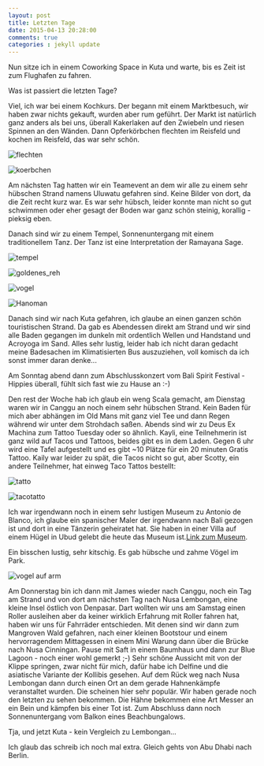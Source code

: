 ```yaml
---
layout: post
title: Letzten Tage
date: 2015-04-13 20:28:00
comments: true
categories : jekyll update
---
```

Nun sitze ich in einem Coworking Space in Kuta und warte, bis es Zeit ist zum Flughafen zu fahren.

Was ist passiert die letzten Tage?

Viel, ich war bei einem Kochkurs. Der begann mit einem Marktbesuch, wir haben zwar nichts gekauft, wurden aber rum geführt. Der Markt ist natürlich ganz anders als bei uns, überall Kakerlaken auf den Zwiebeln und riesen Spinnen an den Wänden. 
Dann Opferkörbchen flechten im Reisfeld und kochen im Reisfeld, das war sehr schön.

![flechten](https://raw.githubusercontent.com/chicarrida/chicarrida.github.io/master/images/cooking/flechten.JPG)

![koerbchen](https://raw.githubusercontent.com/chicarrida/chicarrida.github.io/master/images/cooking/koerbchen.JPG)

Am nächsten Tag hatten wir ein Teamevent an dem wir alle zu einem sehr hübschen Strand namens Uluwatu gefahren sind. Keine Bilder von dort, da die Zeit recht kurz war. Es war sehr hübsch, leider konnte man nicht so gut schwimmen oder eher gesagt der Boden war ganz schön steinig, korallig - pieksig eben.



Danach sind wir zu einem Tempel, Sonnenuntergang mit einem traditionellem Tanz. Der Tanz ist eine Interpretation der Ramayana Sage.

![tempel](https://raw.githubusercontent.com/chicarrida/chicarrida.github.io/master/images/team_out/tempel.JPG)

![goldenes_reh](https://raw.githubusercontent.com/chicarrida/chicarrida.github.io/master/images/team_out/goldenes_reh.JPG)

![vogel](https://raw.githubusercontent.com/chicarrida/chicarrida.github.io/master/images/team_out/vogel.JPG)

![Hanoman](https://raw.githubusercontent.com/chicarrida/chicarrida.github.io/master/images/team_out/hanoman.JPG)

Danach sind wir nach Kuta gefahren, ich glaube an einen ganzen schön touristischen Strand. Da gab es Abendessen direkt am Strand und wir sind alle Baden gegangen im dunkeln mit ordentlich Wellen und Handstand und Acroyoga im Sand. Alles sehr lustig, leider hab ich nicht daran gedacht meine Badesachen im Klimatisierten Bus auszuziehen, voll komisch da ich sonst immer daran denke...

Am Sonntag abend dann zum Abschlusskonzert vom Bali Spirit Festival - Hippies überall, fühlt sich fast wie zu Hause an :-)

Den rest der Woche hab ich glaub ein weng Scala gemacht, am Dienstag waren wir in Canggu an noch einem sehr hübschen Strand. Kein Baden für mich aber abhängen im Old Mans mit ganz viel Tee und dann Regen während wir unter dem Strohdach saßen. Abends sind wir zu Deus Ex Machina zum Tattoo Tuesday oder so ähnlich. Kayli, eine Teilnehmerin ist ganz wild auf Tacos und Tattoos, beides gibt es in dem Laden. Gegen 6 uhr wird eine Tafel aufgestellt und es gibt ~10 Plätze für ein 20 minuten Gratis Tattoo. Kaily war leider zu spät, die Tacos nicht so gut, aber Scotty, ein andere Teilnehmer, hat einweg Taco Tattos bestellt:

![tatto](https://raw.githubusercontent.com/chicarrida/chicarrida.github.io/master/images/random/tattoo.JPG)

![tacotatto](https://raw.githubusercontent.com/chicarrida/chicarrida.github.io/master/images/random/taco_connection.JPG)

Ich war irgendwann noch  in einem sehr lustigen Museum zu Antonio de Blanco, ich glaube ein spanischer Maler der irgendwann nach Bali gezogen ist und dort in eine Tänzerin geheiratet hat. Sie haben in einer Villa auf einem Hügel in Ubud gelebt die heute das Museum ist.[Link zum Museum](http://www.blancomuseum.com/). 

Ein bisschen lustig, sehr kitschig. Es gab hübsche und zahme Vögel im Park.

![vogel auf arm](https://raw.githubusercontent.com/chicarrida/chicarrida.github.io/master/images/random/vogel_auf_arm.JPG)



Am Donnerstag bin ich dann mit James wieder nach Canggu, noch ein Tag am Strand und von dort am nächsten Tag nach Nusa Lembongan, eine kleine Insel östlich von Denpasar. Dart wollten wir uns am Samstag einen Roller ausleihen aber da keiner wirklich Erfahrung mit Roller fahren hat, haben wir uns für Fahrräder entschieden. Mit denen sind wir dann zum Mangroven Wald gefahren, nach einer kleinen Bootstour und einem hervorragendem Mittagessen in einem Mini Warung dann über die Brücke nach Nusa Cinningan. Pause mit Saft in einem Baumhaus und dann zur Blue Lagoon - noch einer wohl gemerkt ;-)
Sehr schöne Aussicht mit von der Klippe springen, zwar nicht für mich, dafür habe ich Delfine und die asiatische Variante der Kollibis gesehen. Auf dem Rück weg nach Nusa Lembongan dann durch einen Ort an dem gerade Hahnenkämpfe veranstaltet wurden. Die scheinen hier sehr populär. Wir haben gerade noch den letzten zu sehen bekommen. Die Hähne bekommen eine Art Messer an ein Bein und kämpfen bis einer Tot ist. Zum Abschluss dann noch Sonnenuntergang vom Balkon eines Beachbungalows.

Tja, und jetzt Kuta - kein Vergleich zu Lembongan... 

Ich glaub das schreib ich noch mal extra. Gleich gehts von Abu Dhabi nach Berlin.

